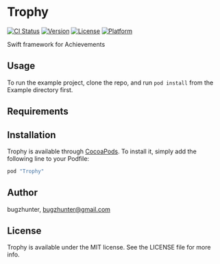 # Trophy

[![CI Status](http://img.shields.io/travis/bugzhunter/Trophy.svg?style=flat)](https://travis-ci.org/bugzhunter/Trophy)
[![Version](https://img.shields.io/cocoapods/v/Trophy.svg?style=flat)](http://cocoapods.org/pods/Trophy)
[![License](https://img.shields.io/cocoapods/l/Trophy.svg?style=flat)](http://cocoapods.org/pods/Trophy)
[![Platform](https://img.shields.io/cocoapods/p/Trophy.svg?style=flat)](http://cocoapods.org/pods/Trophy)

Swift framework for Achievements

## Usage

To run the example project, clone the repo, and run `pod install` from the Example directory first.

## Requirements

## Installation

Trophy is available through [CocoaPods](http://cocoapods.org). To install
it, simply add the following line to your Podfile:

```ruby
pod "Trophy"
```

## Author

bugzhunter, bugzhunter@gmail.com

## License

Trophy is available under the MIT license. See the LICENSE file for more info.
